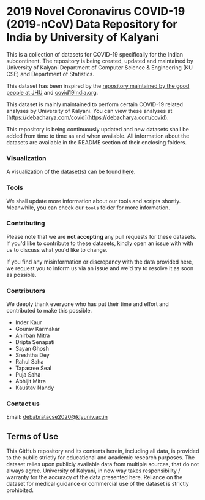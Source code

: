 # 2019 Novel Coronavirus COVID-19 (2019-nCoV) Data Repository for India by University of Kalyani

This is a collection of datasets for COVID-19 specifically for the Indian subcontinent. The repository is being created, updated and maintained by University of Kalyani Department of Computer Science & Engineering (KU CSE) and Department of Statistics.

This dataset has been inspired by the [repository maintained by the good people at JHU](https://github.com/CSSEGISandData/COVID-19) and [covid19India.org](https://github.com/covid19india).

This dataset is mainly maintained to perform certain COVID-19 related analyses by University of Kalyani. You can view these analyses at [https://debacharya.com/covid](https://debacharya.com/covid).

This repository is being continuously updated and new datasets shall be added from time to time as and when available. All information about the datasets are available in the README section of their enclosing folders.

### Visualization
A visualization of the dataset(s) can be found [here](https://debacharya.com/covid).

### Tools
We shall update more information about our tools and scripts shortly. Meanwhile, you can check our `tools` folder for more information.

### Contributing
Please note that we are **not accepting** any pull requests for these datasets. If you'd like to contribute to these datasets, kindly open an issue with with us to discuss what you'd like to change.

If you find any misinformation or discrepancy with the data provided here, we request you to inform us via an issue and we'd try to resolve it as soon as possible.

### Contributors

We deeply thank everyone who has put their time and effort and contributed to make this possible.

* Inder Kaur
* Gourav Karmakar
* Anirban Mitra
* Dripta Senapati
* Sayan Ghosh
* Sreshtha Dey
* Rahul Saha
* Tapasree Seal
* Puja Saha
* Abhijit Mitra
* Kaustav Nandy

### Contact us

Email: [debabratacse2020@klyuniv.ac.in](mailto:debabratacse2020@klyuniv.ac.in)

## Terms of Use
This GitHub repository and its contents herein, including all data, is provided to the public strictly for educational and academic research purposes. The dataset relies upon publicly available data from multiple sources, that do not always agree. University of Kalyani, in now way takes responsibility / warranty for the accuracy of the data presented here. Reliance on the dataset for medical guidance or commercial use of the dataset is strictly prohibited.
